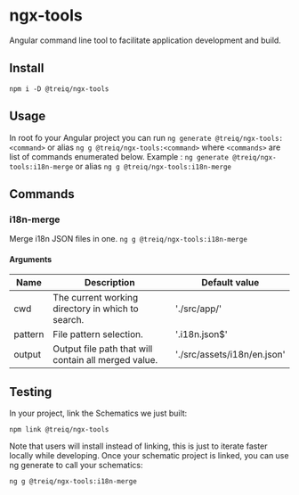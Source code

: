 # ngx-tools

Angular command line tool to facilitate application development and build.

## Install
``npm i -D @treiq/ngx-tools``

## Usage
In root fo your Angular project you can run ``ng generate @treiq/ngx-tools:<command>`` or alias ``ng g @treiq/ngx-tools:<command>`` where `<commands>` are list of commands enumerated below.
Example : ``ng generate @treiq/ngx-tools:i18n-merge`` or alias ``ng g @treiq/ngx-tools:i18n-merge``

## Commands
### i18n-merge
Merge i18n JSON files in one.
`ng g @treiq/ngx-tools:i18n-merge`
#### Arguments
| Name          	| Description                                   	| Default value |
|-----------------	|--------------------------------------------------	|--------------------------------|
| cwd           	| The current working directory in which to search. |'./src/app/'|
| pattern       	| File pattern selection.                           |'.i18n.json$'|
| output         	| Output file path that will contain all merged value.|'./src/assets/i18n/en.json'|

## Testing
In your project, link the Schematics we just built:

``npm link @treiq/ngx-tools``

Note that users will install instead of linking, this is just to iterate faster locally while developing.
Once your schematic project is linked, you can use ng generate to call your schematics:

`ng g @treiq/ngx-tools:i18n-merge`
